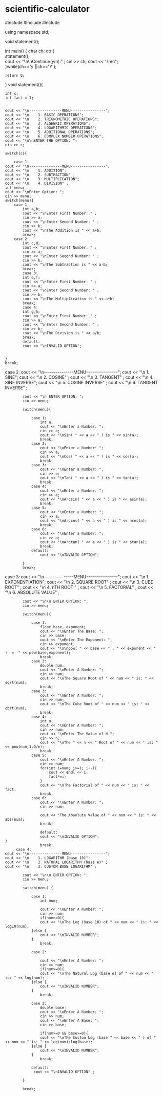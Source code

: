 # scientific-calculator
#include<iostream>
#include<cmath>
#include<algorithm>

using namespace std;

void statement();


int main()
{
	char ch;
	do {	
		statement();	
		cout << "\n\nContinue(y/n):" ;
		cin >> ch;
		cout << "\n\n";
	}while(ch=='y'||ch=='Y');
	
	return 0;
}
void statement(){
	
	
	int c;
	int fact = 1;

	
	cout << "\n---------------MENU----------------";
	cout << "\n    1. BASIC OPERATIONS";
	cout << "\n    2. TRIGNOMETRIC OPERATIONS";
	cout << "\n    3. ALGEBRIC OPERATIONS";
	cout << "\n    4. LOGARITHMIC OPERATIONS";
	cout << "\n    5. ADDITIONAL OPERATIONS";
	cout << "\n    6. COMPLEX NUMBER OPERATIONS";
 	cout << "\n\nENTER THE OPTION: ";
	cin >> c;
	
	switch(c){
		
		case 1:
	cout << "\n---------------MENU----------------";
	cout << "\n    1. ADDITION";
	cout << "\n    2. SUBTRACTION" ;
	cout << "\n    3. MULTIPLICATION";
	cout << "\n    4. DIVISION" ;
	int menu;
	cout << "\nEnter Option: ";
	cin >> menu;
	switch(menu){
		case 1:
			int a,b;
			cout << "\nEnter First Number: " ;
			cin >> a;
			cout << "\nEnter Second Number: " ;
			cin >> b;
			cout << "\nThe Addition is " << a+b;
			break;
		case 2:
			int c,d;
			cout << "\nEnter First Number: " ;
			cin >> a;
			cout << "\nEnter Second Number: " ;
			cin >> b;
			cout << "\nThe Subtraction is " << a-b;
			break;
			case 3:
			int e,f;
			cout << "\nEnter First Number: " ;
			cin >> a;
			cout << "\nEnter Second Number: " ;
			cin >> b;
			cout << "\nThe Multiplication is " << a*b;
			break;
			case 4:
			int g,h;
			cout << "\nEnter First Number: " ;
			cin >> a;
			cout << "\nEnter Second Number: " ;
			cin >> b;
			cout << "\nThe Division is " << a/b;
			break;
			default:
			cout << "\nINVALID OPTION";
			
		
	}
	break;
 case 2:
	cout << "\n---------------MENU----------------";
	cout << "\n    1. SINE";
	cout << "\n    2. COSINE" ;
	cout << "\n    3. TANGENT" ;
	cout << "\n    4. SINE INVERSE";
	cout << "\n    5. COSINE INVERSE" ;
	cout << "\n    6. TANGENT INVERSE" ;	

	    	cout << "\n ENTER OPTION: ";
	    	cin >> menu;
	    	
	    	switch(menu){
	    		
	    		case 1:
	    			int a;
	    			cout << "\nEnter a Number: ";
	    			cin >> a;
	    			cout << "\nSin( " << a << " ) is " << sin(a);
	    			break;
	    		case 2:
	    			cout << "\nEnter a Number: ";
	    			cin >> a;
	    			cout << "\nCos( " << a << " ) is " << cos(a);
	    			break;
	    		case 3:
	    			cout << "\nEnter a Number: ";
	    			cin >> a;
	    			cout << "\nTan( " << a << " ) is " << tan(a);
	    			break;
	    		case 4:
	    			cout << "\nEnter a Number: ";
	    			cin >> a;
	    			cout << "\nArcsin( " << a << " ) is " << asin(a);
	    			break;
	    		case 5:
	    			cout << "\nEnter a Number: ";
	    			cin >> a;
	    			cout << "\nArccos( " << a << " ) is " << acos(a);
	    			break;
	    		case 6:
	    			cout << "\nEnter a Number: ";
	    			cin >> a;
	    			cout << "\nArctan( " << a << " ) is " << atan(a);
	    			break;
	    		default:
	    		    cout <<	"\nINVALID OPTION";
	    	
			}
			break;
   case 3:
	cout << "\n---------------MENU----------------";
	cout << "\n    1. EXPONENTIATION";
	cout << "\n    2. SQUARE ROOT" ;
	cout << "\n    3. CUBE ROOT" ;
	cout << "\n    4. nTH ROOT " ;
	cout << "\n    5. FACTORIAL" ;
	cout << "\n    6. ABSOLUTE VALUE" ;	

	    	cout << "\n\n ENTER OPTION: ";
	    	cin >> menu;
				
			switch(menu){
	    		
	    		case 1:
	    			float base, exponent;
	    			cout << "\nEnter The Base: ";
	    			cin >> base;
	    			cout << "\nEnter The Exponent: ";
	    			cin >> exponent;
	    			cout << "\n\npow( " << base << " , " << exponent << " )  =  " << pow(base,exponent);
	    			break;
	    		case 2:
	    			double num;
	    			cout << "\nEnter A Number: ";
	    			cin >> num;
	    			cout << "\nThe Square Root of " << num << " is: " << sqrt(num);
	    			break;
	    		case 3:
	    			cout << "\nEnter A Number: ";
	    			cin >> num;
	    			cout << "\nThe Cube Root of " << num << " is: " << cbrt(num);
	    			break;
	    		case 4:
	    			int n;
	    			cout << "\nEnter A Number: ";
	    			cin >> num;
	    			cout << "\nEnter The Value of N ";
	    			cin >> n;
	    			cout << "\nThe " << n << " Root of " << num << " is: " << pow(num,1.0/n);
	    			break;
	    		case 5:
	    			cout << "\nEnter A Number: ";
	    			cin >> num;
	    			for(int i=num; i>=1; i--){
	    				cout << endl << i;
	    				fact*=i;
					}
					cout << "\nThe Factorial of " << num << " is: " << fact;
					break;
				case 6: 
				    cout << "\nEnter A Number: ";
				    cin >> num;
				    
				    cout << "The Absolute Value of " << num << " is: " << abs(num);
				    break;
					
                    default:
				    cout <<	"\nINVALID OPTION";
	}
	                break;
		 case 4: 
	cout << "\n---------------MENU----------------";
	cout << "\n    1. LOGARITHM (base 10)";
	cout << "\n    2. NATURAL LOGARITHM (base e)" ;
	cout << "\n    3. CUSTOM BASE LOGARITHM" ;	

	    	cout << "\n\n ENTER OPTION: ";
	    	cin >> menu; 
			
			switch(menu) {
				
				case 1:
					int num;
					
					cout << "\nEnter A Number: ";
					cin >> num;
					if(num>=0){
					cout << "\nThe Log (base 10) of " << num << " is: " << log10(num);
				}else {
					cout << "\nINVALID NUMBER";
				}
					break;
				
				case 2:
					
					cout << "\nEnter A Number: ";
					cin >> num;
					if(num>=0){
					cout << "\nThe Natural Log (base e) of " << num << " is: " << log(num);
				}else {
					cout << "\nINVALID NUMBER";
				}
					break;
				
				case 3:
					double base;
					cout << "\nEnter A Number: ";
					cin >> num;
					cout << "\nEnter A Base: ";
					cin >> base;
					
					if(num>=0 && base>=0){
					cout << "\nThe Custom Log (base " << base << " ) of "  << num << " is: " << log(num)/log(base);
				}else {
					cout << "\nINVALID NUMBER";
				}
					break;
				
				default:
				 cout << "\nINVALID OPTION"	;
					
			}   
			
			break;
				    


